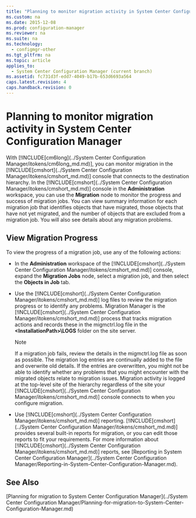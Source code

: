 ```yaml
---
title: "Planning to monitor migration activity in System Center Configuration Manager"
ms.custom: na
ms.date: 2015-12-08
ms.prod: configuration-manager
ms.reviewer: na
ms.suite: na
ms.technology: 
  - configmgr-other
ms.tgt_pltfrm: na
ms.topic: article
applies_to: 
  - System Center Configuration Manager (current branch)
ms.assetid: fc731d3f-edd7-4049-b17b-653d6693a564
caps.latest.revision: 4
caps.handback.revision: 0
---
```

# Planning to monitor migration activity in System Center Configuration Manager
With [!INCLUDE[cm6long](../System Center Configuration Manager/itokens/cm6long_md.md)], you can monitor migration in the [!INCLUDE[cmshort](../System Center Configuration Manager/itokens/cmshort_md.md)] console that connects to the destination hierarchy. In the [!INCLUDE[cmshort](../System Center Configuration Manager/itokens/cmshort_md.md)] console in the **Administration** workspace, you can use the **Migration** node to monitor the progress and success of migration jobs. You can view summary information for each migration job that identifies objects that have migrated, those objects that have not yet migrated, and the number of objects that are excluded from a migration job. You will also see details about any migration problems.  
  
## View Migration Progress  
 To view the progress of a migration job, use any of the following actions:  
  
-   In the **Administration** workspace of the [!INCLUDE[cmshort](../System Center Configuration Manager/itokens/cmshort_md.md)] console, expand the **Migration Jobs** node, select a migration job, and then select the **Objects in Job** tab.  
  
-   Use the [!INCLUDE[cmshort](../System Center Configuration Manager/itokens/cmshort_md.md)] log files to review the migration progress or to identify any problems. Migration Manager is the [!INCLUDE[cmshort](../System Center Configuration Manager/itokens/cmshort_md.md)] process that tracks migration actions and records these in the migmctrl.log file in the **\<InstallationPath\>\\LOGS** folder on the site server.  
  
    > [!NOTE]  
    >  If a migration job fails, review the details in the migmctrl.log file as soon as possible. The migration log entries are continually added to the file and overwrite old details. If the entries are overwritten, you might not be able to identify whether any problems that you might encounter with the migrated objects relate to migration issues. Migration activity is logged at the top\-level site of the hierarchy regardless of the site your [!INCLUDE[cmshort](../System Center Configuration Manager/itokens/cmshort_md.md)] console connects to when you configure migration.  
  
-   Use [!INCLUDE[cmshort](../System Center Configuration Manager/itokens/cmshort_md.md)] reporting. [!INCLUDE[cmshort](../System Center Configuration Manager/itokens/cmshort_md.md)] provides several built\-in reports for migration, or you can edit those reports to fit your requirements. For more information about [!INCLUDE[cmshort](../System Center Configuration Manager/itokens/cmshort_md.md)] reports, see [Reporting in System Center Configuration Manager](../System Center Configuration Manager/Reporting-in-System-Center-Configuration-Manager.md).  
  
## See Also  
 [Planning for migration to System Center Configuration Manager](../System Center Configuration Manager/Planning-for-migration-to-System-Center-Configuration-Manager.md)